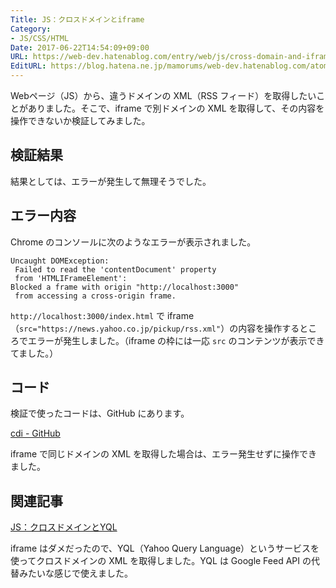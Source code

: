 ```yaml
---
Title: JS：クロスドメインとiframe
Category:
- JS/CSS/HTML
Date: 2017-06-22T14:54:09+09:00
URL: https://web-dev.hatenablog.com/entry/web/js/cross-domain-and-iframe
EditURL: https://blog.hatena.ne.jp/mamorums/web-dev.hatenablog.com/atom/entry/8599973812272842522
---
```


Webページ（JS）から、違うドメインの XML（RSS フィード）を取得したいことがありました。そこで、iframe で別ドメインの XML を取得して、その内容を操作できないか検証してみました。


## 検証結果
結果としては、エラーが発生して無理そうでした。


## エラー内容
Chrome のコンソールに次のようなエラーが表示されました。

```
Uncaught DOMException:
 Failed to read the 'contentDocument' property
 from 'HTMLIFrameElement':
Blocked a frame with origin "http://localhost:3000"
 from accessing a cross-origin frame.
```

`http://localhost:3000/index.html` で iframe（`src="https://news.yahoo.co.jp/pickup/rss.xml"`）の内容を操作するところでエラーが発生しました。（iframe の枠には一応 `src` のコンテンツが表示できてました。）


## コード
検証で使ったコードは、GitHub にあります。

[cdi - GitHub](https://github.com/mamorum/blog-code/tree/master/js/cdi)

iframe で同じドメインの XML を取得した場合は、エラー発生せずに操作できました。


## 関連記事
[JS：クロスドメインとYQL](/entry/js/cross-domain-and-yql)

iframe はダメだったので、YQL（Yahoo Query Language）というサービスを使ってクロスドメインの XML を取得しました。YQL は Google Feed API の代替みたいな感じで使えました。
